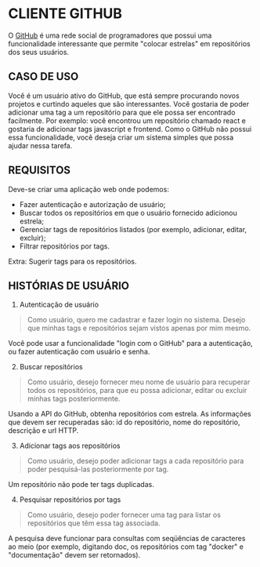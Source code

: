 # CLIENTE GITHUB

O [GitHub](https://www.github.com) é uma rede social de programadores que possui uma funcionalidade interessante que permite "colocar estrelas" em repositórios dos seus usuários.

## CASO DE USO

Você é um usuário ativo do GitHub, que está sempre procurando novos projetos e curtindo aqueles que são interessantes. Você gostaria de poder adicionar uma tag a um repositório para que ele possa ser encontrado facilmente. Por exemplo: você encontrou um repositório chamado react e gostaria de adicionar tags javascript e frontend. Como o GitHub não possui essa funcionalidade, você deseja criar um sistema simples que possa ajudar nessa tarefa.

## REQUISITOS

Deve-se criar uma aplicação web onde podemos:

* Fazer autenticação e autorização de usuário;
* Buscar todos os repositórios em que o usuário fornecido adicionou estrela;
* Gerenciar tags de repositórios listados (por exemplo, adicionar, editar, excluir);
* Filtrar repositórios por tags.

Extra: Sugerir tags para os repositórios.

## HISTÓRIAS DE USUÁRIO

1. Autenticação de usuário

> Como usuário, quero me cadastrar e fazer login no sistema. Desejo que minhas tags e repositórios sejam vistos apenas por mim mesmo.

Você pode usar a funcionalidade "login com o GitHub" para a autenticação, ou fazer autenticação com usuário e senha.

2. Buscar repositórios

> Como usuário, desejo fornecer meu nome de usuário para recuperar todos os repositórios, para que eu possa adicionar, editar ou excluir minhas tags posteriormente.

Usando a API do GitHub, obtenha repositórios com estrela. As informações que devem ser recuperadas são: id do repositório, nome do repositório, descrição e url HTTP.

3. Adicionar tags aos repositórios

> Como usuário, desejo poder adicionar tags a cada repositório para poder pesquisá-las posteriormente por tag.

Um repositório não pode ter tags duplicadas.

4. Pesquisar repositórios por tags

> Como usuário, desejo poder fornecer uma tag para listar os repositórios que têm essa tag associada.

A pesquisa deve funcionar para consultas com seqüências de caracteres ao meio (por exemplo, digitando doc, os repositórios com tag "docker" e "documentação" devem ser retornados).
